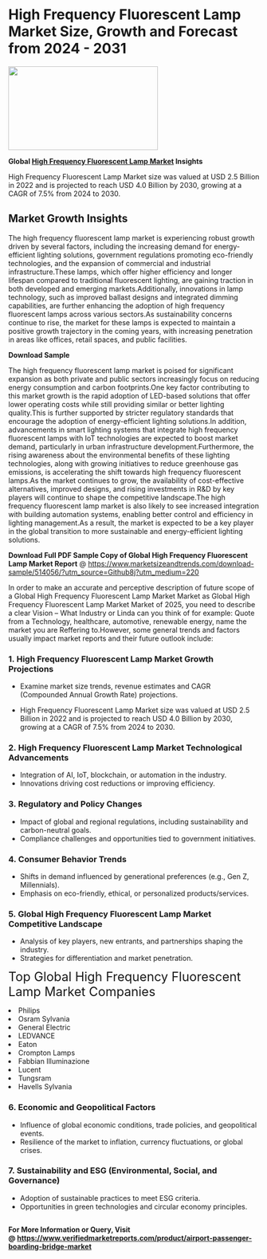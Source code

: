 <H1>High Frequency Fluorescent Lamp Market Size, Growth and Forecast from 2024 - 2031</H1><img class="aligncenter size-medium wp-image-584254" src="https://thirdeyenews.in/wp-content/uploads/2024/09/Global-Market-Research-300x168.jpeg" alt="" width="300" height="168" /><p><strong>Global&nbsp;<a href="https://www.marketsizeandtrends.com/download-sample/514056/?utm_source=Github8j?utm_medium=220">High Frequency Fluorescent Lamp Market</a> Insights</strong></p><p>High Frequency Fluorescent Lamp Market size was valued at USD 2.5 Billion in 2022 and is projected to reach USD 4.0 Billion by 2030, growing at a CAGR of 7.5% from 2024 to 2030.</p><p><h2>Market Growth Insights</h2> <p>The high frequency fluorescent lamp market is experiencing robust growth driven by several factors, including the increasing demand for energy-efficient lighting solutions, government regulations promoting eco-friendly technologies, and the expansion of commercial and industrial infrastructure.These lamps, which offer higher efficiency and longer lifespan compared to traditional fluorescent lighting, are gaining traction in both developed and emerging markets.Additionally, innovations in lamp technology, such as improved ballast designs and integrated dimming capabilities, are further enhancing the adoption of high frequency fluorescent lamps across various sectors.As sustainability concerns continue to rise, the market for these lamps is expected to maintain a positive growth trajectory in the coming years, with increasing penetration in areas like offices, retail spaces, and public facilities.</p> <p><strong>Download Sample</strong></p> <p>The high frequency fluorescent lamp market is poised for significant expansion as both private and public sectors increasingly focus on reducing energy consumption and carbon footprints.One key factor contributing to this market growth is the rapid adoption of LED-based solutions that offer lower operating costs while still providing similar or better lighting quality.This is further supported by stricter regulatory standards that encourage the adoption of energy-efficient lighting solutions.In addition, advancements in smart lighting systems that integrate high frequency fluorescent lamps with IoT technologies are expected to boost market demand, particularly in urban infrastructure development.Furthermore, the rising awareness about the environmental benefits of these lighting technologies, along with growing initiatives to reduce greenhouse gas emissions, is accelerating the shift towards high frequency fluorescent lamps.As the market continues to grow, the availability of cost-effective alternatives, improved designs, and rising investments in R&D by key players will continue to shape the competitive landscape.The high frequency fluorescent lamp market is also likely to see increased integration with building automation systems, enabling better control and efficiency in lighting management.As a result, the market is expected to be a key player in the global transition to more sustainable and energy-efficient lighting solutions.</p> <p><span class=""><strong>Download Full PDF Sample Copy of Global High Frequency Fluorescent Lamp Market Report</strong> @ <a href="https://www.marketsizeandtrends.com/download-sample/514056/?utm_source=Github8j?utm_medium=220" target="_blank">https://www.marketsizeandtrends.com/download-sample/514056/?utm_source=Github8j?utm_medium=220</a></span></p><p>In order to make an accurate and perceptive description of future scope of a Global&nbsp;High Frequency Fluorescent Lamp Market Market as Global&nbsp;High Frequency Fluorescent Lamp Market Market of 2025, you need to describe a clear Vision &ndash; What Industry or Linda can you think of for example: Quote from a Technology, healthcare, automotive, renewable energy, name the market you are Reffering to.However, some general trends and factors usually impact market reports and their future outlook include:</p><h3>1.&nbsp;<strong>High Frequency Fluorescent Lamp Market Growth Projections</strong></h3><ul><li>Examine market size trends, revenue estimates and CAGR (Compounded Annual Growth Rate) projections.</li><li><p>High Frequency Fluorescent Lamp Market size was valued at USD 2.5 Billion in 2022 and is projected to reach USD 4.0 Billion by 2030, growing at a CAGR of 7.5% from 2024 to 2030.</p></li></ul><h3>2.&nbsp;<strong>High Frequency Fluorescent Lamp Market Technological Advancements</strong></h3><ul><li>Integration of AI, IoT, blockchain, or automation in the industry.</li><li>Innovations driving cost reductions or improving efficiency.</li></ul><h3>3.&nbsp;<strong>Regulatory and Policy Changes</strong></h3><ul><li>Impact of global and regional regulations, including sustainability and carbon-neutral goals.</li><li>Compliance challenges and opportunities tied to government initiatives.</li></ul><h3>4.&nbsp;<strong>Consumer Behavior Trends</strong></h3><ul><li>Shifts in demand influenced by generational preferences (e.g., Gen Z, Millennials).</li><li>Emphasis on eco-friendly, ethical, or personalized products/services.</li></ul><h3>5.&nbsp;<strong>Global High Frequency Fluorescent Lamp Market Competitive Landscape</strong></h3><ul><li>Analysis of key players, new entrants, and partnerships shaping the industry.</li><li>Strategies for differentiation and market penetration.</li></ul><p data-pm-slice="1 1 []"><span style="color: inherit; font-family: inherit; font-size: 25px;">Top Global High Frequency Fluorescent Lamp Market Companies</span></p><div class="" data-test-id=""><p><li>Philips</li><li> Osram Sylvania</li><li> General Electric</li><li> LEDVANCE</li><li> Eaton</li><li> Crompton Lamps</li><li> Fabbian Illuminazione</li><li> Lucent</li><li> Tungsram</li><li> Havells Sylvania</li></p></div><h3>6.&nbsp;<strong>Economic and Geopolitical Factors</strong></h3><ul><li>Influence of global economic conditions, trade policies, and geopolitical events.</li><li>Resilience of the market to inflation, currency fluctuations, or global crises.</li></ul><h3>7.&nbsp;<strong>Sustainability and ESG (Environmental, Social, and Governance)</strong></h3><ul><li>Adoption of sustainable practices to meet ESG criteria.</li><li>Opportunities in green technologies and circular economy principles.</li></ul><h2><strong style="font-size: 14px;">For More Information or Query, Visit @&nbsp;</strong><a style="background-color: #ffffff; font-size: 14px;" href="https://www.marketsizeandtrends.com/report/high-frequency-fluorescent-lamp-market/" target="_blank">https://www.verifiedmarketreports.com/product/airport-passenger-boarding-bridge-market</a></h2>